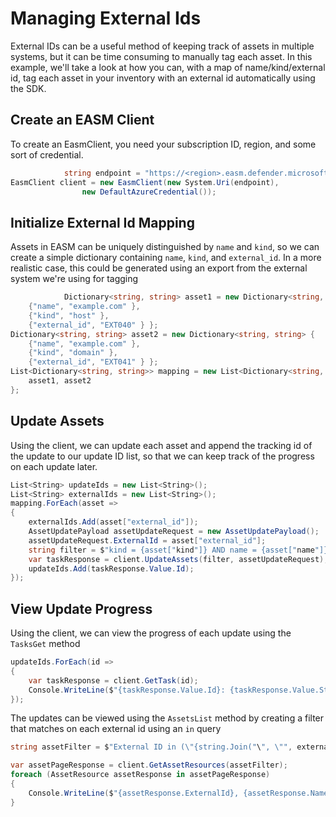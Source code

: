 # Managing External Ids

External IDs can be a useful method of keeping track of assets in multiple systems, but it can be time consuming to manually tag each asset. In this example, we'll take a look at how you can, with a map of name/kind/external id, tag each asset in your inventory with an external id automatically using the SDK.

## Create an EASM Client

To create an EasmClient, you need your subscription ID, region, and some sort of credential.

```C# Snippet:Sample5_ExternalIds_Create_Client
            string endpoint = "https://<region>.easm.defender.microsoft.com/subscriptions/<Your_Subscription_Id>/resourceGroups/<Your_Resource_Group_Name>/workspaces/<Your_Workspace_Name>";
EasmClient client = new EasmClient(new System.Uri(endpoint),
                new DefaultAzureCredential());
```

## Initialize External Id Mapping

Assets in EASM can be uniquely distinguished by `name` and `kind`, so we can create a simple dictionary containing `name`, `kind`, and `external_id`. In a more realistic case, this could be generated using an export from the external system we're using for tagging

```C# Snippet:Sample5_ExternalIds_Initialize_Mapping
            Dictionary<string, string> asset1 = new Dictionary<string, string> {
    {"name", "example.com" },
    {"kind", "host" },
    {"external_id", "EXT040" } };
Dictionary<string, string> asset2 = new Dictionary<string, string> {
    {"name", "example.com" },
    {"kind", "domain" },
    {"external_id", "EXT041" } };
List<Dictionary<string, string>> mapping = new List<Dictionary<string, string>> {
    asset1, asset2
};
```

## Update Assets

Using the client, we can update each asset and append the tracking id of the update to our update ID list, so that we can keep track of the progress on each update later.


```C# Snippet:Sample5_ExternalIds_Update_Assets
List<String> updateIds = new List<String>();
List<String> externalIds = new List<String>();
mapping.ForEach(asset =>
{
    externalIds.Add(asset["external_id"]);
    AssetUpdatePayload assetUpdateRequest = new AssetUpdatePayload();
    assetUpdateRequest.ExternalId = asset["external_id"];
    string filter = $"kind = {asset["kind"]} AND name = {asset["name"]}";
    var taskResponse = client.UpdateAssets(filter, assetUpdateRequest);
    updateIds.Add(taskResponse.Value.Id);
});
```

## View Update Progress

Using the client, we can view the progress of each update using the `TasksGet` method

```C# Snippet:Sample5_ExternalIds_View_Update_Progress
updateIds.ForEach(id =>
{
    var taskResponse = client.GetTask(id);
    Console.WriteLine($"{taskResponse.Value.Id}: {taskResponse.Value.State}");
});
```

The updates can be viewed using the `AssetsList` method by creating a filter that matches on each external id using an `in` query

```C# Snippet:Sample5_ExternalIds_View_Updates
string assetFilter = $"External ID in (\"{string.Join("\", \"", externalIds)}\")";

var assetPageResponse = client.GetAssetResources(assetFilter);
foreach (AssetResource assetResponse in assetPageResponse)
{
    Console.WriteLine($"{assetResponse.ExternalId}, {assetResponse.Name}");
}
```